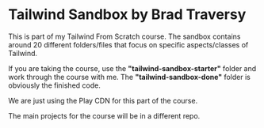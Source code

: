 # Tailwind Sandbox by Brad Traversy

This is part of my Tailwind From Scratch course. The sandbox contains around 20 different folders/files that focus on specific aspects/classes of Tailwind.

If you are taking the course, use the **"tailwind-sandbox-starter"** folder and work through the course with me. The **"tailwind-sandbox-done"** folder is obviously the finished code.

We are just using the Play CDN for this part of the course.

The main projects for the course will be in a different repo.
